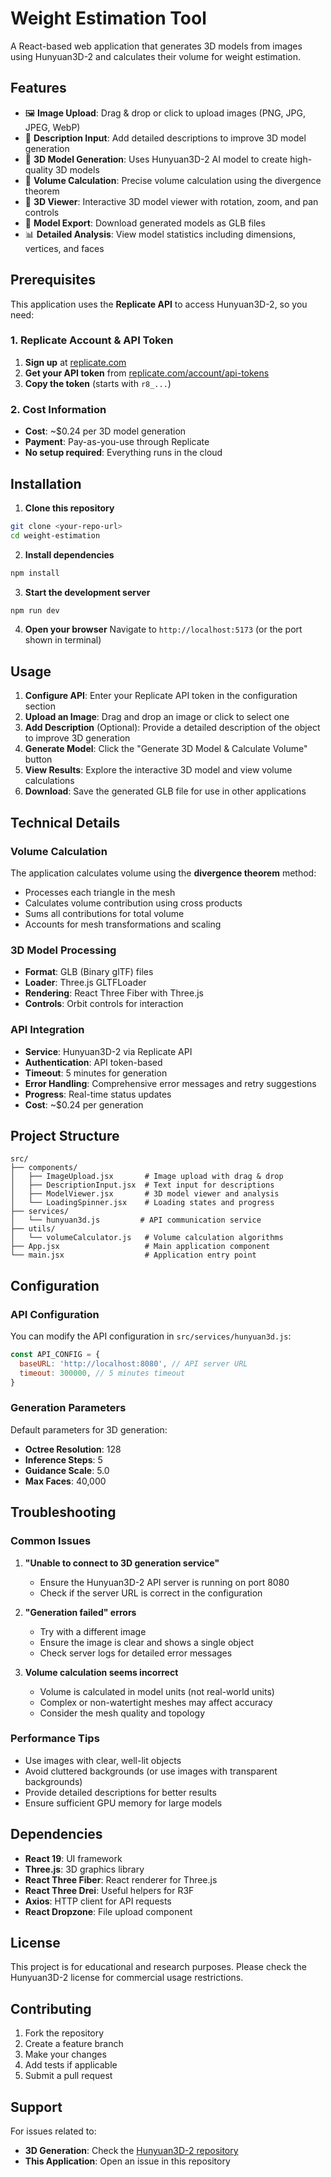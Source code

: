# Weight Estimation Tool

A React-based web application that generates 3D models from images using Hunyuan3D-2 and calculates their volume for weight estimation.

## Features

- 🖼️ **Image Upload**: Drag & drop or click to upload images (PNG, JPG, JPEG, WebP)
- 📝 **Description Input**: Add detailed descriptions to improve 3D model generation
- 🎯 **3D Model Generation**: Uses Hunyuan3D-2 AI model to create high-quality 3D models
- 📐 **Volume Calculation**: Precise volume calculation using the divergence theorem
- 🎨 **3D Viewer**: Interactive 3D model viewer with rotation, zoom, and pan controls
- 💾 **Model Export**: Download generated models as GLB files
- 📊 **Detailed Analysis**: View model statistics including dimensions, vertices, and faces

## Prerequisites

This application uses the **Replicate API** to access Hunyuan3D-2, so you need:

### 1. Replicate Account & API Token

1. **Sign up** at [replicate.com](https://replicate.com)
2. **Get your API token** from [replicate.com/account/api-tokens](https://replicate.com/account/api-tokens)
3. **Copy the token** (starts with `r8_...`)

### 2. Cost Information

- **Cost**: ~$0.24 per 3D model generation
- **Payment**: Pay-as-you-use through Replicate
- **No setup required**: Everything runs in the cloud

## Installation

1. **Clone this repository**
```bash
git clone <your-repo-url>
cd weight-estimation
```

2. **Install dependencies**
```bash
npm install
```

3. **Start the development server**
```bash
npm run dev
```

4. **Open your browser**
Navigate to `http://localhost:5173` (or the port shown in terminal)

## Usage

1. **Configure API**: Enter your Replicate API token in the configuration section
2. **Upload an Image**: Drag and drop an image or click to select one
3. **Add Description** (Optional): Provide a detailed description of the object to improve 3D generation
4. **Generate Model**: Click the "Generate 3D Model & Calculate Volume" button
5. **View Results**: Explore the interactive 3D model and view volume calculations
6. **Download**: Save the generated GLB file for use in other applications

## Technical Details

### Volume Calculation

The application calculates volume using the **divergence theorem** method:
- Processes each triangle in the mesh
- Calculates volume contribution using cross products
- Sums all contributions for total volume
- Accounts for mesh transformations and scaling

### 3D Model Processing

- **Format**: GLB (Binary glTF) files
- **Loader**: Three.js GLTFLoader
- **Rendering**: React Three Fiber with Three.js
- **Controls**: Orbit controls for interaction

### API Integration

- **Service**: Hunyuan3D-2 via Replicate API
- **Authentication**: API token-based
- **Timeout**: 5 minutes for generation
- **Error Handling**: Comprehensive error messages and retry suggestions
- **Progress**: Real-time status updates
- **Cost**: ~$0.24 per generation

## Project Structure

```
src/
├── components/
│   ├── ImageUpload.jsx       # Image upload with drag & drop
│   ├── DescriptionInput.jsx  # Text input for descriptions
│   ├── ModelViewer.jsx       # 3D model viewer and analysis
│   └── LoadingSpinner.jsx    # Loading states and progress
├── services/
│   └── hunyuan3d.js         # API communication service
├── utils/
│   └── volumeCalculator.js   # Volume calculation algorithms
├── App.jsx                   # Main application component
└── main.jsx                  # Application entry point
```

## Configuration

### API Configuration

You can modify the API configuration in `src/services/hunyuan3d.js`:

```javascript
const API_CONFIG = {
  baseURL: 'http://localhost:8080', // API server URL
  timeout: 300000, // 5 minutes timeout
}
```

### Generation Parameters

Default parameters for 3D generation:
- **Octree Resolution**: 128
- **Inference Steps**: 5
- **Guidance Scale**: 5.0
- **Max Faces**: 40,000

## Troubleshooting

### Common Issues

1. **"Unable to connect to 3D generation service"**
   - Ensure the Hunyuan3D-2 API server is running on port 8080
   - Check if the server URL is correct in the configuration

2. **"Generation failed" errors**
   - Try with a different image
   - Ensure the image is clear and shows a single object
   - Check server logs for detailed error messages

3. **Volume calculation seems incorrect**
   - Volume is calculated in model units (not real-world units)
   - Complex or non-watertight meshes may affect accuracy
   - Consider the mesh quality and topology

### Performance Tips

- Use images with clear, well-lit objects
- Avoid cluttered backgrounds (or use images with transparent backgrounds)
- Provide detailed descriptions for better results
- Ensure sufficient GPU memory for large models

## Dependencies

- **React 19**: UI framework
- **Three.js**: 3D graphics library
- **React Three Fiber**: React renderer for Three.js
- **React Three Drei**: Useful helpers for R3F
- **Axios**: HTTP client for API requests
- **React Dropzone**: File upload component

## License

This project is for educational and research purposes. Please check the Hunyuan3D-2 license for commercial usage restrictions.

## Contributing

1. Fork the repository
2. Create a feature branch
3. Make your changes
4. Add tests if applicable
5. Submit a pull request

## Support

For issues related to:
- **3D Generation**: Check the [Hunyuan3D-2 repository](https://github.com/Tencent-Hunyuan/Hunyuan3D-2)
- **This Application**: Open an issue in this repository

